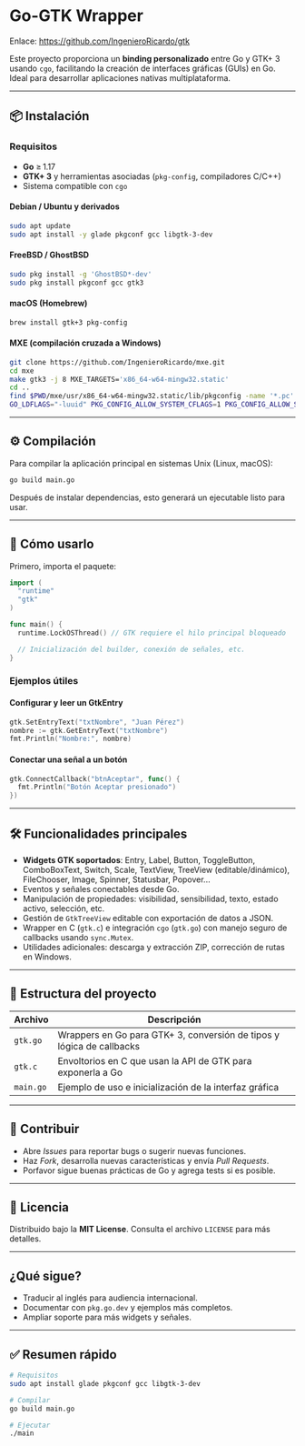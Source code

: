 # Go-GTK Wrapper

Enlace: https://github.com/IngenieroRicardo/gtk

Este proyecto proporciona un **binding personalizado** entre Go y GTK+ 3 usando `cgo`, facilitando la creación de interfaces gráficas (GUIs) en Go. Ideal para desarrollar aplicaciones nativas multiplataforma.

---

## 📦 Instalación

### Requisitos

- **Go** ≥ 1.17  
- **GTK+ 3** y herramientas asociadas (`pkg-config`, compiladores C/C++)
- Sistema compatible con `cgo`

#### Debian / Ubuntu y derivados

```bash
sudo apt update
sudo apt install -y glade pkgconf gcc libgtk-3-dev
```

#### FreeBSD / GhostBSD

```bash
sudo pkg install -g 'GhostBSD*-dev'
sudo pkg install pkgconf gcc gtk3
```

#### macOS (Homebrew)

```bash
brew install gtk+3 pkg-config
```

#### MXE (compilación cruzada a Windows)

```bash
git clone https://github.com/IngenieroRicardo/mxe.git
cd mxe
make gtk3 -j 8 MXE_TARGETS='x86_64-w64-mingw32.static'
cd ..
find $PWD/mxe/usr/x86_64-w64-mingw32.static/lib/pkgconfig -name '*.pc'   -exec sed -i 's/-Wl,//g' {} \;
GO_LDFLAGS="-luuid" PKG_CONFIG_ALLOW_SYSTEM_CFLAGS=1 PKG_CONFIG_ALLOW_SYSTEM_LIBS=1 GOOS=windows GOARCH=amd64 CGO_ENABLED=1 CXX=$PWD/mxe/usr/bin/x86_64-w64-mingw32.static-g++ CC=$PWD/mxe/usr/bin/x86_64-w64-mingw32.static-gcc PKG_CONFIG=$PWD/mxe/usr/bin/x86_64-w64-mingw32.static-pkg-config go build -o main.exe main.go

```

---

## ⚙️ Compilación

Para compilar la aplicación principal en sistemas Unix (Linux, macOS):

```bash
go build main.go
```

Después de instalar dependencias, esto generará un ejecutable listo para usar.

---

## 🚀 Cómo usarlo

Primero, importa el paquete:

```go
import (
  "runtime"
  "gtk"
)

func main() {
  runtime.LockOSThread() // GTK requiere el hilo principal bloqueado

  // Inicialización del builder, conexión de señales, etc.
}
```

### Ejemplos útiles

#### Configurar y leer un GtkEntry

```go
gtk.SetEntryText("txtNombre", "Juan Pérez")
nombre := gtk.GetEntryText("txtNombre")
fmt.Println("Nombre:", nombre)
```

#### Conectar una señal a un botón

```go
gtk.ConnectCallback("btnAceptar", func() {
  fmt.Println("Botón Aceptar presionado")
})
```

---

## 🛠️ Funcionalidades principales

- **Widgets GTK soportados**: Entry, Label, Button, ToggleButton, ComboBoxText, Switch, Scale, TextView, TreeView (editable/dinámico), FileChooser, Image, Spinner, Statusbar, Popover...
- Eventos y señales conectables desde Go.
- Manipulación de propiedades: visibilidad, sensibilidad, texto, estado activo, selección, etc.
- Gestión de `GtkTreeView` editable con exportación de datos a JSON.
- Wrapper en C (`gtk.c`) e integración `cgo` (`gtk.go`) con manejo seguro de callbacks usando `sync.Mutex`.
- Utilidades adicionales: descarga y extracción ZIP, corrección de rutas en Windows.

---

## 📁 Estructura del proyecto

| Archivo       | Descripción |
|---------------|-------------|
| `gtk.go`      | Wrappers en Go para GTK+ 3, conversión de tipos y lógica de callbacks |
| `gtk.c`       | Envoltorios en C que usan la API de GTK para exponerla a Go |
| `main.go`     | Ejemplo de uso e inicialización de la interfaz gráfica |

---

## 🔧 Contribuir

- Abre *Issues* para reportar bugs o sugerir nuevas funciones.
- Haz *Fork*, desarrolla nuevas características y envía *Pull Requests*.
- Porfavor sigue buenas prácticas de Go y agrega tests si es posible.

---

## 📜 Licencia

Distribuido bajo la **MIT License**. Consulta el archivo `LICENSE` para más detalles.

---

## ¿Qué sigue?

- Traducir al inglés para audiencia internacional.
- Documentar con `pkg.go.dev` y ejemplos más completos.
- Ampliar soporte para más widgets y señales.

---

## ✅ Resumen rápido

```bash
# Requisitos
sudo apt install glade pkgconf gcc libgtk-3-dev

# Compilar
go build main.go

# Ejecutar
./main
```

